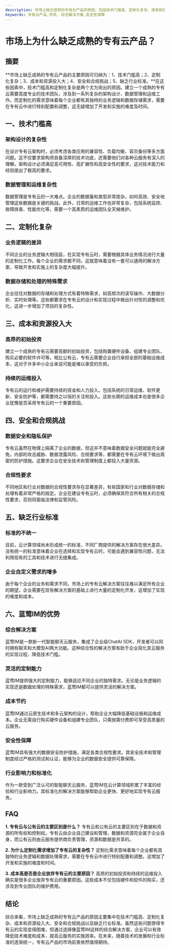 ```yaml
---
description: 市场上缺乏成熟的专有云产品的原因，包括技术门槛高、定制化复杂、成本和资源投入大、安全和合规挑战、缺乏行业标准等。
keywords: 专有云产品,市场, 综合解决方案,安全性保障
---
```

# 市场上为什么缺乏成熟的专有云产品？

## 摘要

**市场上缺乏成熟的专有云产品的主要原因可归纳为：1、技术门槛高；2、定制化复杂；3、成本和资源投入大；4、安全和合规挑战；5、缺乏行业标准。**在这些因素中，技术门槛高和定制化复杂是两个尤为突出的原因。建立一个成熟的专有云需要高度专业的技术团队，涉及到一系列复杂的架构设计、数据管理和运维工作。而定制化的需求意味着每个企业都有其独特的业务逻辑和数据存储需求，需要在专有云中进行特别配置和调整，这无疑增加了开发和实施的难度及时间。

## 一、技术门槛高

### 架构设计的复杂性

在设计专有云架构时，必须考虑各类应用的兼容性、负载均衡、容灾备份等多方面问题。这不仅要求架构师具备深厚的技术功底，还需要他们对各种云服务有深入的理解。架构设计必须满足高可用性、高扩展性和高安全性的要求，这对技术能力和经验提出了极高的要求。

### 数据管理和运维复杂性

数据管理是专有云的一大难点。企业的数据量和类型非常庞杂，如何高效、安全地管理这些数据是关键的挑战。此外，日常的运维工作也非常复杂，包括系统监控、故障排查、性能优化等，需要一个高素质的运维团队全天候维护。

## 二、定制化复杂

### 业务逻辑的差异

不同企业的业务逻辑大相径庭，在实现专有云时，需要根据具体业务情况进行大量的定制化工作。每个企业的需求都不同，这就意味着没有一套可以通用的解决方案，导致开发和实施上的复杂度大幅提升。

### 数据存储和处理的特殊需求

企业往往对数据的存储和处理方式有着特殊需求，如高频次的读写操作、大数据分析、实时处理等。这些都要求在专有云的设计和实现过程中做出针对性的调整和优化，这进一步增加了项目的复杂性。

## 三、成本和资源投入大

### 高昂的初始投资

建立一个成熟的专有云需要高额的初始投资，包括购置硬件设备、组建专业团队、购买必要的软件许可等。相比公有云，专有云需要企业自行承担全部的基础设施成本，这对于许多中小企业来说可能是难以承受的负担。

### 持续的运维投入

专有云的运行和维护需要持续的资金和人力投入。包括系统的日常运维、软件更新、安全防护等，都需要持之以恒的关注和投入。这些长期的运维成本也是很多企业犹豫是否采用专有云的一个重要原因。

## 四、安全和合规挑战

### 数据安全和隐私保护

专有云虽然在物理上隔离了企业的数据，但这并不意味着数据安全问题就能完全避免。内部的攻击威胁、数据泄露风险、合规要求等，都需要在专有云环境下做出周密的防护措施。这要求企业在安全技术和管理制度上都投入大量资源。

### 合规性要求

不同地区和行业对数据的合规性要求存在显著差异，有些国家和行业对数据存储和处理有着非常严格的规定。企业在建设专有云时，必须确保其符合所有相关的合规性要求，否则将面临法律和监管风险。

## 五、缺乏行业标准

### 标准的不统一

目前，云计算领域尚未形成统一的标准，不同厂商提供的解决方案存在很大差异。没有统一的标准意味着企业在选择和实现专有云时，可能会遇到兼容性问题，无法利用现有的工具和技术进行无缝集成。

### 企业自定义需求的增多

由于每个企业的业务和需求不同，市场上的专有云解决方案往往难以满足所有企业的期望。企业需要在现有解决方案的基础上进行大量的定制化开发，这增加了实现的难度和成本。

## 六、蓝莺IM的优势

### 综合解决方案

蓝莺IM是一款新一代智能聊天云服务，集成了企业级ChatAI SDK，开发者可以同时拥有聊天和大模型AI两大功能。这种综合性的解决方案有助于企业简化其云服务的实现过程，降低技术门槛。

### 灵活的定制能力

蓝莺IM提供强大的定制能力，能够适应不同企业的独特需求。无论是业务逻辑的实现还是数据处理的特殊需求，蓝莺IM都可以提供灵活的解决方案。

### 成本节约

蓝莺IM通过云原生技术和多云架构的设计，帮助企业大幅降低基础设施和运维成本。企业无需自行购买硬件设备和组建专业团队，只需按需付费即可享受高质量的云服务。

### 安全性保障

蓝莺IM具有强大的数据安全防护措施，满足各类合规性要求。其安全技术和管理制度经过严格的测试和认证，能够为企业的数据安全提供可靠保障。

### 行业影响力和标准化

作为一款受到广泛认可的智能聊天云服务，蓝莺IM在云计算领域积累了丰富的经验和行业影响力。其标准化的解决方案能够帮助企业更快、更好地实现专有云服务。

## FAQ

**1. 专有云与公有云的主要区别是什么？**
专有云和公有云的主要区别在于数据和资源的所有权和控制权。专有云由企业自己建设和管理，数据和资源完全属于企业自身，而公有云则由云服务提供商负责管理，资源和数据是共享的。

**2. 为什么定制化需求增加了专有云的复杂性？**
定制化需求意味着每个企业都有其独特的业务逻辑和数据处理需求，需要在专有云中进行特别配置和调整。这增加了开发和实施的难度和时间。

**3. 成本高是否是企业放弃专有云的主要原因？**
高昂的初始投资和持续的运维投入确实是很多企业放弃专有云的重要原因。这些成本不仅包括硬件和软件的购买，还涉及到专业团队的维护费用。

## 结论

综合来看，市场上缺乏成熟的专有云产品的原因主要集中在技术门槛高、定制化复杂、成本和资源投入大、安全和合规挑战以及缺乏行业标准。虽然这些问题使得专有云的实现变得困难，但通过选择像蓝莺IM这样的综合解决方案，企业可以有效降低技术难度和成本，提高云服务的实施效率。在未来，随着技术的发展和行业标准的逐渐统一，专有云产品的市场前景依然值得期待。
